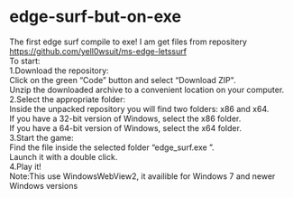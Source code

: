 # edge-surf-but-on-exe
The first edge surf compile to exe!
I am get files from repositery https://github.com/yell0wsuit/ms-edge-letssurf
<br>To start:
<br>1.Download the repository:
<br>Click on the green “Code” button and select “Download ZIP".
<br>Unzip the downloaded archive to a convenient location on your computer.
<br>2.Select the appropriate folder:
<br>Inside the unpacked repository you will find two folders: x86 and x64.
<br>If you have a 32-bit version of Windows, select the x86 folder.
<br>If you have a 64-bit version of Windows, select the x64 folder.
<br>3.Start the game:
<br>Find the file inside the selected folder “edge_surf.exe ”.
<br>Launch it with a double click.
<br>4.Play it!
<br>Note:This use WindowsWebView2, it availible for Windows 7 and newer Windows versions
 
